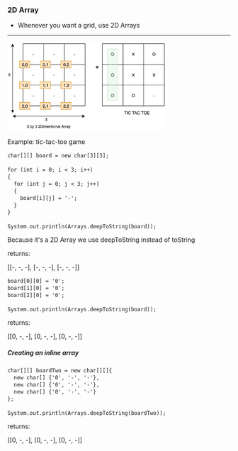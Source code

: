 ### 2D Array

-  Whenever you want a grid, use 2D Arrays

--------------

<img src="2DArray.PNG" height="200">

Example: tic-tac-toe game

```
char[][] board = new char[3][3];

for (int i = 0; i < 3; i++)
{
  for (int j = 0; j < 3; j++)
  {
    board[i][j] = '-';
  }
}

System.out.println(Arrays.deepToString(board));
```
Because it's a 2D Array we use deepToString instead of toString

returns:

[[-, -, -], [-, -, -], [-, -, -]]

```
board[0][0] = '0';
board[1][0] = '0';
board[2][0] = '0';

System.out.println(Arrays.deepToString(board));
```

returns:

[[0, -, -], [0, -, -], [0, -, -]]



##### Creating an inline array
```
char[][] boardTwo = new char[][]{
  new char[] {'0', '-', '-'},
  new char[] {'0', '-', '-'},
  new char[] {'0', '-', '-'}
};

System.out.println(Arrays.deepToString(boardTwo));
```


returns:

[[0, -, -], [0, -, -], [0, -, -]]
